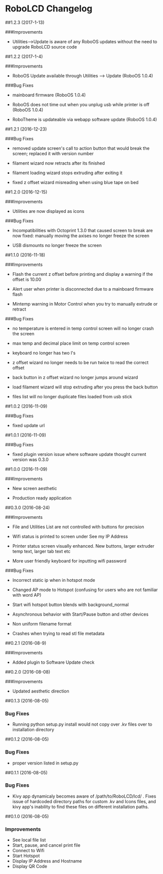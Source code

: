 # RoboLCD Changelog

##1.2.3 (2017-1-13)

###Improvements

* Utilities-->Update is aware of any RoboOS updates without the need to upgrade RoboLCD source code

##1.2.2 (2017-1-4)

###Improvements

* RoboOS Update available through Utilities --> Update (RoboOS 1.0.4)

###Bug Fixes

* mainboard firmware (RoboOS 1.0.4)

* RoboOS does not time out when you unplug usb while printer is off (RoboOS 1.0.4)

* RoboTheme is updateable via webapp software update (RoboOS 1.0.4)


##1.2.1 (2016-12-23)

###Bug Fixes

* removed update screen's call to action button that would break the screen; replaced it with version number

* filament wizard now retracts after its finished

* filament loading wizard stops extruding after exiting it

* fixed z offset wizard misreading when using blue tape on bed


##1.2.0 (2016-12-15)

###Improvements

* Utilities are now displayed as icons

###Bug Fixes

* Incompatibilities with Octoprint 1.3.0 that caused screen to break are now fixed: manually moving the axises no longer freeze the screen

* USB dismounts no longer freeze the screen

##1.1.0 (2016-11-18)

###Improvements

* Flash the current z offset before printing and display a warning if the offset is 10.00

* Alert user when printer is disconnected due to a mainboard firmware flash

* Mintemp warning in Motor Control when you try to manually extrude or retract

###Bug Fixes

* no temperature is entered in temp control screen will no longer crash the screen

* max temp and decimal place limit on temp control screen

* keyboard no longer has two l's

* z offset wizard no longer needs to be run twice to read the correct offset

* back button in z offset wizard no longer jumps around wizard

* load filament wizard will stop extruding after you press the back button

* files list will no longer duplicate files loaded from usb stick

##1.0.2 (2016-11-09)

###Bug Fixes

* fixed update url

##1.0.1 (2016-11-09)

###Bug Fixes

* fixed plugin version issue where software update thought current version was 0.3.0

##1.0.0 (2016-11-09)

###Improvements

* New screen aesthetic

* Production ready application  


##0.3.0 (2016-08-24)

###Improvements

* File and Utilities List are not controlled with buttons for precision

* Wifi status is printed to screen under See my IP Address

* Printer status screen visually enhanced. New buttons, larger extruder temp text, larger tab text etc

* More user friendly keyboard for inputting wifi password

###Bug Fixes

* Incorrect static ip when in hotspot mode

* Changed AP mode to Hotspot (confusing for users who are not familiar with word AP)

* Start wifi hotspot button blends with background_normal

* Asynchronous behavior with Start/Pause button and other devices

* Non uniform filename format

* Crashes when trying to read stl file metadata


##0.2.1 (2016-08-9)

###Improvements

* Added plugin to Software Update check

##0.2.0 (2016-08-08)

###Improvements

* Updated aesthetic direction

##0.1.3 (2016-08-05)

### Bug Fixes

* Running python setup.py install would not copy over .kv files over to installation directory

##0.1.2 (2016-08-05)

### Bug Fixes

* proper version listed in setup.py

##0.1.1 (2016-08-05)

### Bug Fixes

* Kivy app dynamicaly becomes aware of /path/to/RoboLCD/lcd/ . Fixes issue of hardcoded directory paths for custom .kv and Icons files, and kivy app's inability to find these files on different installation paths.

##0.1.0 (2016-08-05)

### Improvements

* See local file list
* Start, pause, and cancel print file
* Connect to Wifi
* Start Hotspot
* Display IP Address and Hostname
* Display QR Code

